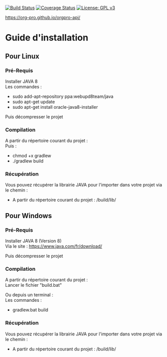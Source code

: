[![Build Status](https://travis-ci.org/Org-Pro/orgpro-api.svg?branch=master)](https://travis-ci.org/Org-Pro/orgpro-api)
[![Coverage Status](https://coveralls.io/repos/github/Org-Pro/orgpro-api/badge.svg?branch=master)](https://coveralls.io/github/Org-Pro/orgpro-api?branch=master)
[![License: GPL v3](https://img.shields.io/badge/License-GPL%20v3-blue.svg)](https://github.com/CodeChillAlluna/code-chill/blob/master/LICENSE)

<https://org-pro.github.io/orgpro-api/>

# Guide d'installation

## Pour Linux

### Pré-Requis
Installer JAVA 8  
Les commandes :  
- sudo add-apt-repository ppa:webupd8team/java  
- sudo apt-get update  
- sudo apt-get install oracle-java8-installer  
 
Puis décompresser le projet
    
### Compilation
A partir du répertoire courant du projet :  
Puis :  
- chmod +x gradlew  
- ./gradlew build  

### Récupération
Vous pouvez récupérer la librairie JAVA pour l'importer dans votre projet via le chemin :  
- A partir du répertoire courant du projet : /build/lib/
    
## Pour Windows

### Pré-Requis
Installer JAVA 8 (Version 8)  
Via le site : <https://www.java.com/fr/download/>  

Puis décompresser le projet

### Compilation
A partir du répertoire courant du projet :  
Lancer le fichier "build.bat"  

Ou depuis un terminal :  
Les commandes :  
- gradlew.bat build

### Récupération
Vous pouvez récupérer la librairie JAVA pour l'importer dans votre projet via le chemin :  
- A partir du répertoire courant du projet : /build/lib/
